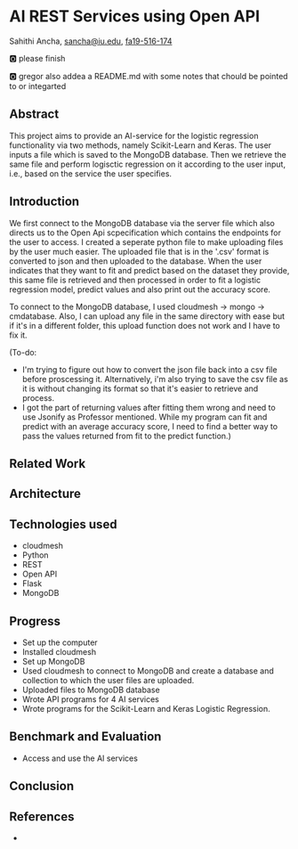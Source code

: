 # AI REST Services using Open API

Sahithi Ancha, sancha@iu.edu, [fa19-516-174](https://github.com/cloudmesh-community/fa19-516-174)

:o2: please finish

:o2: gregor also addea a README.md with some notes that chould be
pointed to or integarted

## Abstract

This project aims to provide an AI-service for the logistic regression functionality via two methods, namely Scikit-Learn and Keras. The user inputs a file which is saved to the MongoDB database. Then we retrieve the same file and perform logisctic regression on it according to the user input, i.e., based on the service the user specifies.

## Introduction

We first connect to the MongoDB database via the server file which also directs us to the Open Api scpecification which contains the endpoints for the user to access. I created a seperate python file to make uploading files by the user much easier. The uploaded file that is in the '.csv' format is converted to json and then uploaded to the database. When the user indicates that they want to fit and predict based on the dataset they provide, this same file is retrieved and then processed in order to fit a logistic regression model, predict values and also print out the accuracy score.

To connect to the MongoDB database, I used cloudmesh -> mongo -> cmdatabase.
Also, I can upload any file in the same directory with ease but if it's in a different folder, this upload function does not work and I have to fix it. 

(To-do: 
* I'm trying to figure out how to convert the json file back into a csv file before proscessing it. Alternatively, i'm also trying to save the csv file as it is without changing its format so that it's easier to retrieve and process.
* I got the part of returning values after fitting them wrong and need to use Jsonify as Professor mentioned. While my program can fit and predict with an average accuracy score, I need to find a better way to pass the values returned from fit to the predict function.)

## Related Work

## Architecture

## Technologies used

* cloudmesh
* Python
* REST
* Open API
* Flask
* MongoDB

## Progress

* Set up the computer
* Installed cloudmesh
* Set up MongoDB
* Used cloudmesh to connect to MongoDB and create a database and collection to which the user files are uploaded.
* Uploaded files to MongoDB database
* Wrote API programs for 4 AI services
* Wrote programs for the Scikit-Learn and Keras Logistic Regression.

## Benchmark and Evaluation 

* Access and use the AI services 

## Conclusion

## References

*
